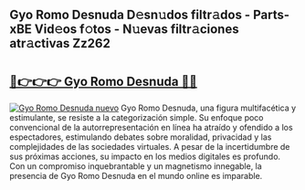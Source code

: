 ## Gyo Romo Desnuda D𝚎sn𝚞dos filtr𝚊dos - Parts-xBE Vid𝚎os f𝚘tos - N𝚞evas filtr𝚊ciones atr𝚊ctivas Zz262

# <h2><a href="http://mb1he7.tromn.icu/?c=Gyo+Romo+Desnuda">🔗👉👉👉 Gyo Romo Desnuda 🔗🔗</a></h2>

[![Gyo Romo Desnuda nuevo](https://i.imgur.com/pEAQMta.gif)](http://mb1he7.tromn.icu/?c=Gyo+Romo+Desnuda)
Gyo Romo Desnuda, una figura multifacética y estimulante, se resiste a la categorización simple. Su enfoque poco convencional de la autorrepresentación en línea ha atraído y ofendido a los espectadores, estimulando debates sobre moralidad, privacidad y las complejidades de las sociedades virtuales. A pesar de la incertidumbre de sus próximas acciones, su impacto en los medios digitales es profundo. Con un compromiso inquebrantable y un magnetismo innegable, la presencia de Gyo Romo Desnuda en el mundo online es imparable.
